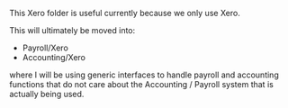 This Xero folder is useful currently because we only use Xero.

This will ultimately be moved into:
- Payroll/Xero
- Accounting/Xero

where I will be using generic interfaces to handle payroll and accounting functions
that do not care about the Accounting / Payroll system that is actually being used.